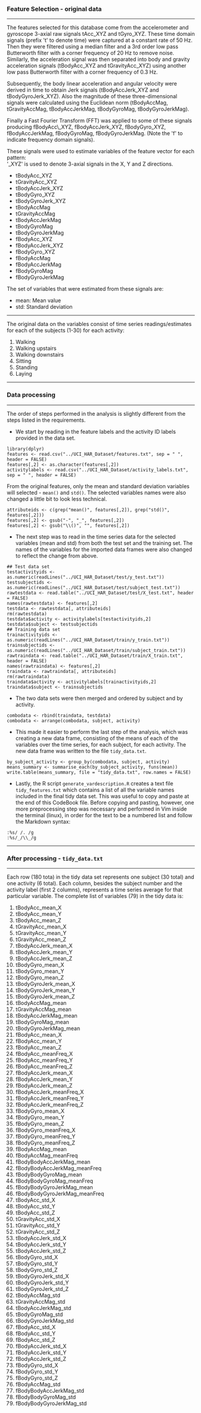 ### Feature Selection - original data

---

The features selected for this database come from the accelerometer and gyroscope 3-axial raw signals tAcc\_XYZ and tGyro\_XYZ. These time domain signals (prefix 't' to denote time) were captured at a constant rate of 50 Hz. Then they were filtered using a median filter and a 3rd order low pass Butterworth filter with a corner frequency of 20 Hz to remove noise. Similarly, the acceleration signal was then separated into body and gravity acceleration signals (tBodyAcc\_XYZ and tGravityAcc\_XYZ) using another low pass Butterworth filter with a corner frequency of 0.3 Hz. 

Subsequently, the body linear acceleration and angular velocity were derived in time to obtain Jerk signals (tBodyAccJerk\_XYZ and tBodyGyroJerk\_XYZ). Also the magnitude of these three-dimensional signals were calculated using the Euclidean norm (tBodyAccMag, tGravityAccMag, tBodyAccJerkMag, tBodyGyroMag, tBodyGyroJerkMag). 

Finally a Fast Fourier Transform (FFT) was applied to some of these signals producing fBodyAcc\\_XYZ, fBodyAccJerk\_XYZ, fBodyGyro\_XYZ, fBodyAccJerkMag, fBodyGyroMag, fBodyGyroJerkMag. (Note the 'f' to indicate frequency domain signals). 

These signals were used to estimate variables of the feature vector for each pattern:  
'\_XYZ' is used to denote 3-axial signals in the X, Y and Z directions.

- tBodyAcc_XYZ
- tGravityAcc_XYZ
- tBodyAccJerk_XYZ
- tBodyGyro_XYZ
- tBodyGyroJerk_XYZ
- tBodyAccMag
- tGravityAccMag
- tBodyAccJerkMag
- tBodyGyroMag
- tBodyGyroJerkMag
- fBodyAcc_XYZ
- fBodyAccJerk_XYZ
- fBodyGyro_XYZ
- fBodyAccMag
- fBodyAccJerkMag
- fBodyGyroMag
- fBodyGyroJerkMag

   
The set of variables that were estimated from these signals are:

- mean: Mean value
- std: Standard deviation

---

The original data on the variables consist of time series readings/estimates for each of the subjects (1-30) for each activity:

1. Walking
2. Walking upstairs
3. Walking downstairs
4. Sitting
5. Standing
6. Laying

---

### Data processing

---

The order of steps performed in the analysis is slightly different from the steps listed in the requirements.  

* We start by reading in the feature labels and the activity ID labels provided in the data set.
```
library(dplyr)
features <- read.csv("../UCI_HAR_Dataset/features.txt", sep = " ", header = FALSE)
features[,2] <- as.character(features[,2])
activitylabels <- read.csv("../UCI_HAR_Dataset/activity_labels.txt", sep = " ", header = FALSE)
```
From the original features, only the mean and standard deviation variables will selected - `mean()` and `std()`. The selected variables names were also changed a little bit to look less technical.
```
attributeids <- c(grep("mean()", features[,2]), grep("std()", features[,2]))
features[,2] <- gsub("-", "_", features[,2])
features[,2] <- gsub("\\()", "", features[,2])
```

* The next step was to read in the time series data for the selected variables (mean and std) from both the test set and the training set. The names of the variables for the imported data frames were also changed to reflect the change from above.
```
## Test data set
testactivityids <- as.numeric(readLines("../UCI_HAR_Dataset/test/y_test.txt"))
testsubjectids <- as.numeric(readLines("../UCI_HAR_Dataset/test/subject_test.txt"))
rawtestdata <- read.table("../UCI_HAR_Dataset/test/X_test.txt", header = FALSE)
names(rawtestdata) <- features[,2]
testdata <- rawtestdata[, attributeids]
rm(rawtestdata)
testdata$activity <- activitylabels[testactivityids,2]
testdata$subject <- testsubjectids
## Training data set
trainactivityids <- as.numeric(readLines("../UCI_HAR_Dataset/train/y_train.txt"))
trainsubjectids <- as.numeric(readLines("../UCI_HAR_Dataset/train/subject_train.txt"))
rawtraindata <- read.table("../UCI_HAR_Dataset/train/X_train.txt", header = FALSE)
names(rawtraindata) <- features[,2]
traindata <- rawtraindata[, attributeids]
rm(rawtraindata)
traindata$activity <- activitylabels[trainactivityids,2]
traindata$subject <- trainsubjectids
```

* The two data sets were then merged and ordered by subject and by activity.
```
combodata <- rbind(traindata, testdata)
combodata <- arrange(combodata, subject, activity)
```

* This made it easier to perform the last step of the analysis, which was creating a new data frame, consisting of the means of each of the variables over the time series, for each subject, for each activity. The new data frame was written to the file `tidy_data.txt`.
```
by_subject_activity <- group_by(combodata, subject, activity)
means_summary <- summarise_each(by_subject_activity, funs(mean))
write.table(means_summary, file = "tidy_data.txt", row.names = FALSE)
```

* Lastly, the R script `generate_vardescription.R` creates a text file `tidy_features.txt` which contains a list of all the variable names included in the final tidy data set. This was useful to copy and paste at the end of this CodeBook file. Before copying and pasting, however, one more preprocessing step was necessary and performed in Vim inside the terminal (linux), in order for the text to be a numbered list and follow the Markdown syntax:
```
:%s/ /. /g
:%s/_/\\_/g
```

---

### After processing - `tidy_data.txt`

---

Each row (180 tota) in the tidy data set represents one subject (30 total) and one activity (6 total). Each column, besides the subject number and the activity label (first 2 columns), represents a time series average for that particular variable. The complete list of variables (79) in the tidy data is:

1. tBodyAcc\_mean\_X
2. tBodyAcc\_mean\_Y
3. tBodyAcc\_mean\_Z
4. tGravityAcc\_mean\_X
5. tGravityAcc\_mean\_Y
6. tGravityAcc\_mean\_Z
7. tBodyAccJerk\_mean\_X
8. tBodyAccJerk\_mean\_Y
9. tBodyAccJerk\_mean\_Z
10. tBodyGyro\_mean\_X
11. tBodyGyro\_mean\_Y
12. tBodyGyro\_mean\_Z
13. tBodyGyroJerk\_mean\_X
14. tBodyGyroJerk\_mean\_Y
15. tBodyGyroJerk\_mean\_Z
16. tBodyAccMag\_mean
17. tGravityAccMag\_mean
18. tBodyAccJerkMag\_mean
19. tBodyGyroMag\_mean
20. tBodyGyroJerkMag\_mean
21. fBodyAcc\_mean\_X
22. fBodyAcc\_mean\_Y
23. fBodyAcc\_mean\_Z
24. fBodyAcc\_meanFreq\_X
25. fBodyAcc\_meanFreq\_Y
26. fBodyAcc\_meanFreq\_Z
27. fBodyAccJerk\_mean\_X
28. fBodyAccJerk\_mean\_Y
29. fBodyAccJerk\_mean\_Z
30. fBodyAccJerk\_meanFreq\_X
31. fBodyAccJerk\_meanFreq\_Y
32. fBodyAccJerk\_meanFreq\_Z
33. fBodyGyro\_mean\_X
34. fBodyGyro\_mean\_Y
35. fBodyGyro\_mean\_Z
36. fBodyGyro\_meanFreq\_X
37. fBodyGyro\_meanFreq\_Y
38. fBodyGyro\_meanFreq\_Z
39. fBodyAccMag\_mean
40. fBodyAccMag\_meanFreq
41. fBodyBodyAccJerkMag\_mean
42. fBodyBodyAccJerkMag\_meanFreq
43. fBodyBodyGyroMag\_mean
44. fBodyBodyGyroMag\_meanFreq
45. fBodyBodyGyroJerkMag\_mean
46. fBodyBodyGyroJerkMag\_meanFreq
47. tBodyAcc\_std\_X
48. tBodyAcc\_std\_Y
49. tBodyAcc\_std\_Z
50. tGravityAcc\_std\_X
51. tGravityAcc\_std\_Y
52. tGravityAcc\_std\_Z
53. tBodyAccJerk\_std\_X
54. tBodyAccJerk\_std\_Y
55. tBodyAccJerk\_std\_Z
56. tBodyGyro\_std\_X
57. tBodyGyro\_std\_Y
58. tBodyGyro\_std\_Z
59. tBodyGyroJerk\_std\_X
60. tBodyGyroJerk\_std\_Y
61. tBodyGyroJerk\_std\_Z
62. tBodyAccMag\_std
63. tGravityAccMag\_std
64. tBodyAccJerkMag\_std
65. tBodyGyroMag\_std
66. tBodyGyroJerkMag\_std
67. fBodyAcc\_std\_X
68. fBodyAcc\_std\_Y
69. fBodyAcc\_std\_Z
70. fBodyAccJerk\_std\_X
71. fBodyAccJerk\_std\_Y
72. fBodyAccJerk\_std\_Z
73. fBodyGyro\_std\_X
74. fBodyGyro\_std\_Y
75. fBodyGyro\_std\_Z
76. fBodyAccMag\_std
77. fBodyBodyAccJerkMag\_std
78. fBodyBodyGyroMag\_std
79. fBodyBodyGyroJerkMag\_std
